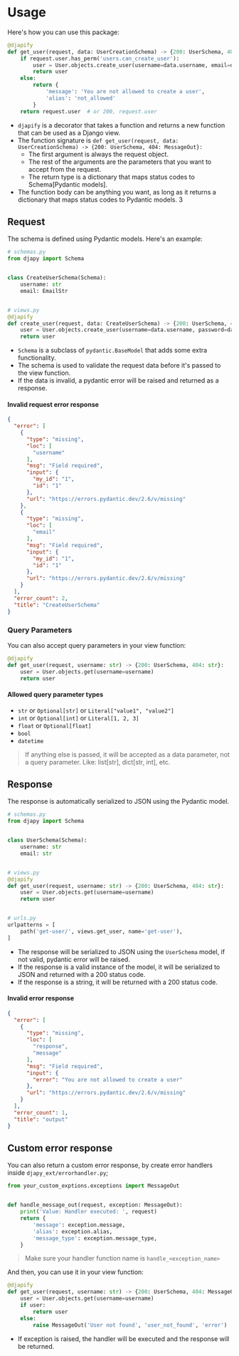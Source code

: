 # Usage

Here's how you can use this package:

```python
@djapify
def get_user(request, data: UserCreationSchema) -> {200: UserSchema, 404: MessageOut}:
    if request.user.has_perm('users.can_create_user'):
        user = User.objects.create_user(username=data.username, email=data.email)
        return user
    else:
        return {
            'message': 'You are not allowed to create a user',
            'alias': 'not_allowed'
        }
    return request.user  # or 200, request.user
```

- `djapify` is a decorator that takes a function and returns a new function that can be used as a Django view.
- The function signature is `def get_user(request, data: UserCreationSchema) -> {200: UserSchema, 404: MessageOut}:`
    - The first argument is always the request object.
    - The rest of the arguments are the parameters that you want to accept from the request.
    - The return type is a dictionary that maps status codes to Schema[Pydantic models].
- The function body can be anything you want, as long as it returns a dictionary that maps status codes to Pydantic
  models.
  3

## Request

The schema is defined using Pydantic models. Here's an example:

```python
# schemas.py
from djapy import Schema


class CreateUserSchema(Schema):
    username: str
    email: EmailStr


# views.py
@djapify
def create_user(request, data: CreateUserSchema) -> {200: UserSchema, 400: str}:
    user = User.objects.create_user(username=data.username, password=data.password)
    return user
```

- `Schema` is a subclass of `pydantic.BaseModel` that adds some extra functionality.
- The schema is used to validate the request data before it's passed to the view function.
- If the data is invalid, a pydantic error will be raised and returned as a response.

#### Invalid request error response

```json
{
  "error": [
    {
      "type": "missing",
      "loc": [
        "username"
      ],
      "msg": "Field required",
      "input": {
        "my_id": "1",
        "id": "1"
      },
      "url": "https://errors.pydantic.dev/2.6/v/missing"
    },
    {
      "type": "missing",
      "loc": [
        "email"
      ],
      "msg": "Field required",
      "input": {
        "my_id": "1",
        "id": "1"
      },
      "url": "https://errors.pydantic.dev/2.6/v/missing"
    }
  ],
  "error_count": 2,
  "title": "CreateUserSchema"
}
```

### Query Parameters

You can also accept query parameters in your view function:

```python
@djapify
def get_user(request, username: str) -> {200: UserSchema, 404: str}:
    user = User.objects.get(username=username)
    return user
```

#### Allowed query parameter types

- `str` or `Optional[str]` or `Literal["value1", "value2"]`
- `int` or `Optional[int]` or `Literal[1, 2, 3]`
- `float` or `Optional[float]`
- `bool`
- `datetime`

> If anything else is passed, it will be accepted as a data parameter, not a query parameter.
> Like: list[str], dict[str, int], etc.

## Response

The response is automatically serialized to JSON using the Pydantic model.

```python
# schemas.py
from djapy import Schema


class UserSchema(Schema):
    username: str
    email: str


# views.py
@djapify
def get_user(request, username: str) -> {200: UserSchema, 404: str}:
    user = User.objects.get(username=username)
    return user


# urls.py
urlpatterns = [
    path('get-user/', views.get_user, name='get-user'),
]
```

- The response will be serialized to JSON using the `UserSchema` model, if not valid, pydantic error will be raised.
- If the response is a valid instance of the model, it will be serialized to JSON and returned with a 200 status code.
- If the response is a string, it will be returned with a 200 status code.

#### Invalid error response

```json
{
  "error": [
    {
      "type": "missing",
      "loc": [
        "response",
        "message"
      ],
      "msg": "Field required",
      "input": {
        "error": "You are not allowed to create a user"
      },
      "url": "https://errors.pydantic.dev/2.6/v/missing"
    }
  ],
  "error_count": 1,
  "title": "output"
}
```

## Custom error response

You can also return a custom error response, by create error handlers inside `djapy_ext/errorhandler.py`;

```python
from your_custom_exptions.exceptions import MessageOut


def handle_message_out(request, exception: MessageOut):
    print('Value: Handler executed: ', request)
    return {
        'message': exception.message,
        'alias': exception.alias,
        'message_type': exception.message_type,
    }
```

> Make sure your handler function name is `handle_<exception_name>`

And then, you can use it in your view function:

```python
@djapify
def get_user(request, username: str) -> {200: UserSchema, 404: MessageOut}:
    user = User.objects.get(username=username)
    if user:
        return user
    else:
        raise MessageOut('User not found', 'user_not_found', 'error')
```

- If exception is raised, the handler will be executed and the response will be returned.


